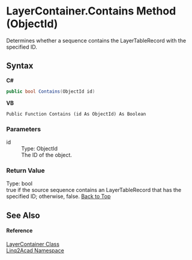 # LayerContainer.Contains Method (ObjectId)
 

Determines whether a sequence contains the LayerTableRecord with the specified ID.

## Syntax

**C#**<br />
``` C#
public bool Contains(ObjectId id)
```

**VB**<br />
``` VB
Public Function Contains (id As ObjectId) As Boolean
```


### Parameters
<dl><dt>id</dt><dd>Type: ObjectId<br />The ID of the object.</dd></dl>

### Return Value
Type: bool<br />true if the source sequence contains an LayerTableRecord that has the specified ID; otherwise, false.
<a href="#LayerContainerContains-Method-ObjectId">Back to Top</a>

## See Also


#### Reference
<a href="T_Linq2Acad_LayerContainer.md#LayerContainer-Class">LayerContainer Class</a><br /><a href="N_Linq2Acad.md#Linq2Acad-Namespace">Linq2Acad Namespace</a><br />
